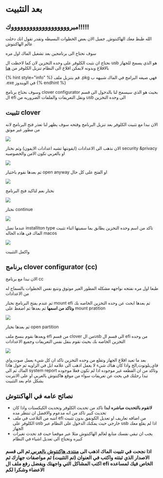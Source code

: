 # بعد التثبيت

## مبروووووووووووووووووووك!!!!!

الله ظبط معك الهاكنتوش, جميل الان بعض الخطوات البسيطه وتقدر تقول انك دخلت عالم الهاكنتوش

سوف نحتاج الى برنامجين بعد تشغيل الماك اول مره

نحتاج ان نثبت الكلوفر على وحده التخزين لان كما لاحظت ال usb هو الذي يسمح للجهاز بالاقلاع وبدونه لايمكن اقلاع الى النظام تنزيل الكلوفر من [هنا](https://github.com/CloverHackyColor/CloverBootloader/releases)

{% hint style="info" %}
قم بتنزيل ملف .pkg فهي صيغه البرامج في الماك شبيهه ب .exe في الويندوز
{% endhint %}

وسوف نحتاج برنامج clover configurator بحيث هو الذي سيسمح لنا بالدخول الى قسم ال efi ونقل التعريفات والملفات الضروريه من usb الى وحده التخزين

## تثبيت clover

الان نبدا مع تثبيت الكلوفر بعد تنزيل البرنامج وفتحه سوف يظهر لنا تعذر فتح البرنامج لانه من مطور غير موثق

![](../.gitbook/assets/screen-shot-2019-11-26-at-6.48.16-pm.png)

الان نذهب الى الاعدادات \(ايقونتها تشبه اعدادات الايفون\) وثم نختار security &privacy او بالعربي تكون الامن والخصوصيه

![](../.gitbook/assets/image%20%2869%29.png)

ثم بعدها نقوم باختيار open anyway او الفتح على كل حال

![](../.gitbook/assets/image%20%2866%29.png)

نختار نعم لتاكيد فتح البرنامج

![](../.gitbook/assets/screen-shot-2019-11-26-at-6.49.00-pm.png)

نختار continue

![](../.gitbook/assets/image%20%2858%29.png)

عندما تصل installiton type تاكد من اسم وحده التخزين يطابق بما سميتها اثناء تثبيت الماك في هاذه الحاله macos

![](../.gitbook/assets/image%20%2820%29.png)

واكمل التثبيت

## برنامج clover configurator \(cc\)

الان نبدا مع برنامج cc

طبعا اول مره نفتحه نواجهه مشكله المطور الغير موثوق ونتبع نفس الخطوات بالسماح له من الاعدادات

ثم عندم يفتح البرنامج نختار mount efi ثم بعدها ابحث عن وحده التخزين الخاصه بك **وتاكد من اسمها** ثم بعدها ثم اضغط على mount pratition

![](../.gitbook/assets/image%20%2853%29.png)

ثم بعدها نختار open partition

وبعدها نقوم بنسخ ملف efi من قسم clover من الusb الى قسم ال efi من وحده التخزين الخاصه بك بحيث نقوم بنقل نفس التعريفات وجميع الاعدادات

![](../.gitbook/assets/screen-shot-2019-11-26-at-7.02.23-pm.png)

بعد ما تعيد اقلاع الجهاز وتقلع من وحده التخزين تاكد ان كل شيء يعمل صوت,واي فاي,بلوتوث,الخ واذا كان هناك شيء لا يعمل اذهب الى علامه ابل في الزاويه ثم حول هاذا الماك ثم الى system report وتاكد من ان القطعه غير موجوده اذا لم تكون فعلا موجوده تبدا رحلتك في بحث عن تعريفات سواء من موقع هاكنتوش بالعربي او على الانترنت بشكل عام بعد التثبيت

## نصائح عامه في الهاكنتوش

* **لاتقوم بالتحديث مباشره ابدا** تاكد من تحديث الكلوفر وتحديث الكيكستات واذا كان تحديث كبير تاكد من انه مدعوم والافضل ان تنتظر مده
* انتبه من التلاعب في ملف efi من اضافه تعاريف او تعديل الكونفق بدون تثبيت الكلوفر على usb خارجي حيث يمكنك الدخول على النظام عبر usb اذا لم يقلع معك الجهاز
* يجب ان تبقي نفسك متابع لعالم الهاكنتوش مثلا عبر موقعنا حيث قد تحدث تغيرات كبيره وتحتاج الى تعديل اشياء في النظام

### اذا نجحت في تثبيت الماك اذهب الى [منتدى هاكنتوش بالعربي ](https://هاكنتوش.com/)ثم الى قسم الاصدار الذي ثبتته واكتب في العنوان \(تم التثبيت\) ثم مواصفات جهازك  ثم اكتب المشاكل التي واجهتك ويفضل رفع ملف ال efi الخاص فيك لمساعده الاعضاء وشكرا لكم

